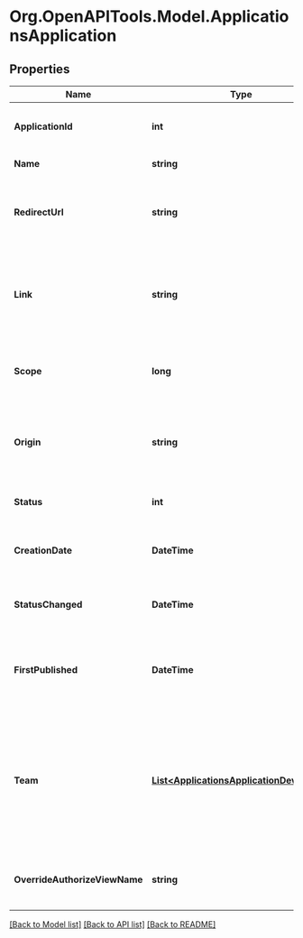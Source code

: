 # Org.OpenAPITools.Model.ApplicationsApplication

## Properties

Name | Type | Description | Notes
------------ | ------------- | ------------- | -------------
**ApplicationId** | **int** | Unique ID assigned to the application | [optional] 
**Name** | **string** | Name of the application | [optional] 
**RedirectUrl** | **string** | URL used to pass the user&#39;s authorization code to the application | [optional] 
**Link** | **string** | Link to website for the application where a user can learn more about the app. | [optional] 
**Scope** | **long** | Permissions the application needs to work | [optional] 
**Origin** | **string** | Value of the Origin header sent in requests generated by this application. | [optional] 
**Status** | **int** | Current status of the application. | [optional] 
**CreationDate** | **DateTime** | Date the application was first added to our database. | [optional] 
**StatusChanged** | **DateTime** | Date the application status last changed. | [optional] 
**FirstPublished** | **DateTime** | Date the first time the application status entered the &#39;Public&#39; status. | [optional] 
**Team** | [**List&lt;ApplicationsApplicationDeveloper&gt;**](ApplicationsApplicationDeveloper.md) | List of team members who manage this application on Bungie.net. Will always consist of at least the application owner. | [optional] 
**OverrideAuthorizeViewName** | **string** | An optional override for the Authorize view name. | [optional] 

[[Back to Model list]](../README.md#documentation-for-models) [[Back to API list]](../README.md#documentation-for-api-endpoints) [[Back to README]](../README.md)

